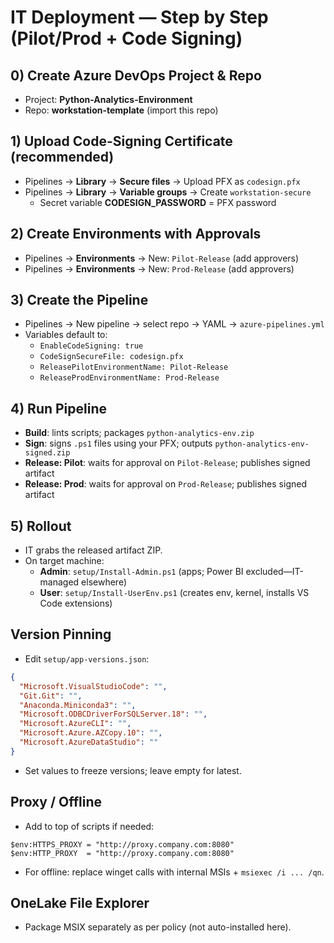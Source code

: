 # IT Deployment — Step by Step (Pilot/Prod + Code Signing)

## 0) Create Azure DevOps Project & Repo
- Project: **Python-Analytics-Environment**
- Repo: **workstation-template** (import this repo)

## 1) Upload Code-Signing Certificate (recommended)
- Pipelines → **Library** → **Secure files** → Upload PFX as `codesign.pfx`
- Pipelines → **Library** → **Variable groups** → Create `workstation-secure`
  - Secret variable **CODESIGN_PASSWORD** = PFX password

## 2) Create Environments with Approvals
- Pipelines → **Environments** → New: `Pilot-Release` (add approvers)
- Pipelines → **Environments** → New: `Prod-Release` (add approvers)

## 3) Create the Pipeline
- Pipelines → New pipeline → select repo → YAML → `azure-pipelines.yml`
- Variables default to:
  - `EnableCodeSigning: true`
  - `CodeSignSecureFile: codesign.pfx`
  - `ReleasePilotEnvironmentName: Pilot-Release`
  - `ReleaseProdEnvironmentName: Prod-Release`

## 4) Run Pipeline
- **Build**: lints scripts; packages `python-analytics-env.zip`
- **Sign**: signs `.ps1` files using your PFX; outputs `python-analytics-env-signed.zip`
- **Release: Pilot**: waits for approval on `Pilot-Release`; publishes signed artifact
- **Release: Prod**: waits for approval on `Prod-Release`; publishes signed artifact

## 5) Rollout
- IT grabs the released artifact ZIP.
- On target machine:
  - **Admin**: `setup/Install-Admin.ps1` (apps; Power BI excluded—IT-managed elsewhere)
  - **User**: `setup/Install-UserEnv.ps1` (creates env, kernel, installs VS Code extensions)

## Version Pinning
- Edit `setup/app-versions.json`:
```json
{
  "Microsoft.VisualStudioCode": "",
  "Git.Git": "",
  "Anaconda.Miniconda3": "",
  "Microsoft.ODBCDriverForSQLServer.18": "",
  "Microsoft.AzureCLI": "",
  "Microsoft.Azure.AZCopy.10": "",
  "Microsoft.AzureDataStudio": ""
}
```
- Set values to freeze versions; leave empty for latest.

## Proxy / Offline
- Add to top of scripts if needed:
```
$env:HTTPS_PROXY = "http://proxy.company.com:8080"
$env:HTTP_PROXY  = "http://proxy.company.com:8080"
```
- For offline: replace winget calls with internal MSIs + `msiexec /i ... /qn`.

## OneLake File Explorer
- Package MSIX separately as per policy (not auto-installed here).
